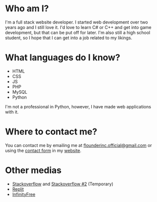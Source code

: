 # Who am I?
I'm a full stack website developer. I started web development over two years ago and I still love it. I'd love to learn C# or C++ and get into game development, but that can be put off for later. I'm also still a high school student, so I hope that I can get into a job related to my likings.
# What languages do I know?
- HTML
- CSS
- JS
- PHP
- MySQL
- Python

I'm not a professional in Python, however, I have made web applications with it.
# Where to contact me?
You can contact me by emailing me at flounderinc.official@gmail.com or using the [contact form](https://flounder.epizy.com/contact/) in my [website](https://flounder.epizy.com).
# Other medias
- [Stackoverflow](https://stackoverflow.com/users/14539093/yt-xaos) and [Stackoverflow #2](https://stackoverflow.com/users/19958185/simplyrandom) (Temporary)
- [Replit](https://replit.com/@ytxaos)
- [InfinityFree](https://forum.infinityfree.net/u/yt_xaos/summary)
